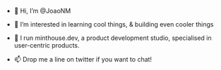 - 👋 Hi, I’m @JoaoNM

- 👀 I’m interested in learning cool things, & building even cooler things

- 🍵 I run minthouse.dev, a product development studio, specialised in user-centric products.

- 📫 Drop me a line on twitter if you want to chat!

<!---
JoaoNM/JoaoNM is a ✨ special ✨ repository because its `README.md` (this file) appears on your GitHub profile.
You can click the Preview link to take a look at your changes.
--->
